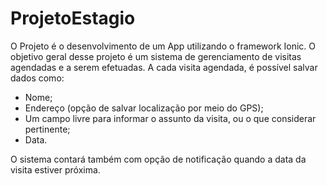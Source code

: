 # ProjetoEstagio

O Projeto é o desenvolvimento de um App utilizando o framework Ionic. O objetivo geral desse projeto é um 
sistema de gerenciamento de visitas agendadas e a serem efetuadas. A cada visita agendada, é possível salvar dados 
como:
  * Nome;
  * Endereço (opção de salvar localização por meio do GPS);
  * Um campo livre para informar o assunto da visita, ou o que considerar pertinente;
  * Data.

O sistema contará também com opção de notificação quando a data da visita estiver próxima. 
